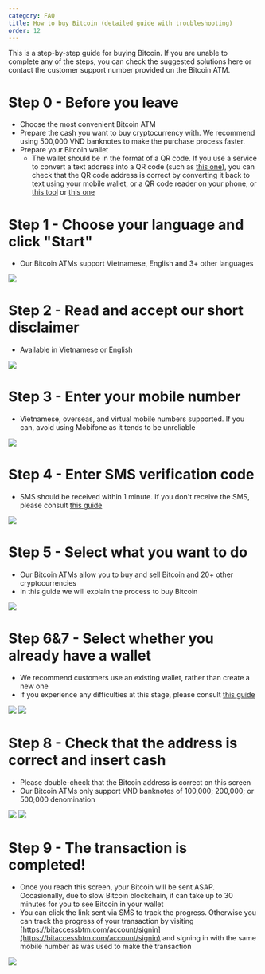 ```yaml
---
category: FAQ
title: How to buy Bitcoin (detailed guide with troubleshooting)
order: 12
---
```


This is a step-by-step guide for buying Bitcoin. If you are unable to complete any of the steps, you can check the suggested solutions here or contact the customer support number provided on the Bitcoin ATM.



Step 0 - Before you leave
=============
+ Choose the most convenient Bitcoin ATM
+ Prepare the cash you want to buy cryptocurrency with. We recommend using 500,000 VND banknotes to make the purchase process faster.
+ Prepare your Bitcoin wallet
  * The wallet should be in the format of a QR code. If you use a service to convert a text address into a QR code (such as [this one](https://www.qr-code-generator.com/solutions/bitcoin-qr-code/)), you can check that the QR code address is correct by converting it back to text using your mobile wallet, or a QR code reader on your phone, or [this tool](https://zxing.org/w/decode.jspx) or [this one](https://www.the-qrcode-generator.com/scan)


Step 1 - Choose your language and click "Start"
=============
+ Our Bitcoin ATMs support Vietnamese, English and 3+ other languages

![](/images/buy_guide/Step1.png)

Step 2 - Read and accept our short disclaimer
=============
+ Available in Vietnamese or English

![](/images/buy_guide/Step2.png)

Step 3 - Enter your mobile number
=============
+ Vietnamese, overseas, and virtual mobile numbers supported. If you can, avoid using Mobifone as it tends to be unreliable

![](/images/buy_guide/Step3-1.png)

Step 4 - Enter SMS verification code
=============
+ SMS should be received within 1 minute. If you don't receive the SMS, please consult [this guide](https://btm.bitcoinvn.io/faq/sms-not-received)

![](/images/buy_guide/Step4-1.png)

Step 5 - Select what you want to do
=============
+ Our Bitcoin ATMs allow you to buy and sell Bitcoin and 20+ other cryptocurrencies
+ In this guide we will explain the process to buy Bitcoin

![](/images/buy_guide/Step5.png)

Step 6&7 - Select whether you already have a wallet
=============
+ We recommend customers use an existing wallet, rather than create a new one
+ If you experience any difficulties at this stage, please consult [this guide](https://bitcoinvn.io/news/how-to-keep-your-crypto-safe/?utm_source=btm&utm_medium=article_link&utm_campaign=faq)

![](/images/buy_guide/Step6.png)
![](/images/buy_guide/Step7.png)

Step 8 - Check that the address is correct and insert cash
=============
+ Please double-check that the Bitcoin address is correct on this screen
+ Our Bitcoin ATMs only support VND banknotes of 100,000; 200,000; or 500;000 denomination

![](/images/buy_guide/Step8.png)
![](/images/buy_guide/Step8-1.png)

Step 9 - The transaction is completed!
=============
+ Once you reach this screen, your Bitcoin will be sent ASAP. Occasionally, due to slow Bitcoin blockchain, it can take up to 30 minutes for you to see Bitcoin in your wallet
+ You can click the link sent via SMS to track the progress. Otherwise you can track the progress of your transaction by visiting [https://bitaccessbtm.com/account/signin](https://bitaccessbtm.com/account/signin) and signing in with the same mobile number as was used to make the transaction

![](/images/buy_guide/Step9.png)
